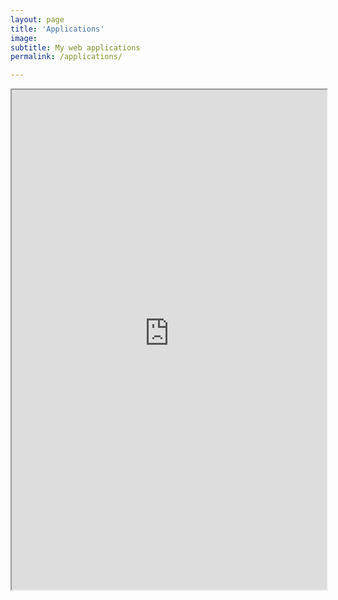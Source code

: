 ```yaml
---
layout: page
title: 'Applications'
image: 
subtitle: My web applications
permalink: /applications/

---
```

<iframe
 src="https://number-predictor.herokuapp.com/"
 width="100%" height="800">
  <p>
    <a href="https://number-predictor.herokuapp.com/">
      Fallback link for browsers that, unlikely, don't support frames
    </a>
  </p>
</iframe>
